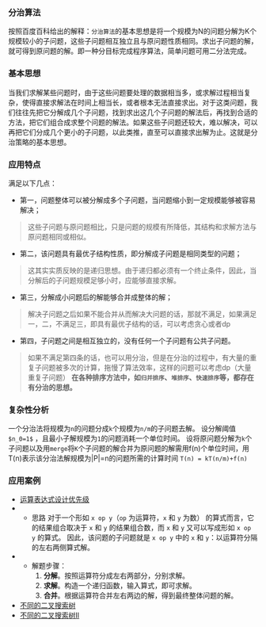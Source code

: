 ### 分治算法
按照百度百科给出的解释：`分治算法`的基本思想是将一个规模为N的问题分解为K个规模较小的子问题，这些子问题相互独立且与原问题性质相同。求出子问题的解，就可得到原问题的解。即一种分目标完成程序算法，简单问题可用二分法完成。
### 基本思想
当我们求解某些问题时，由于这些问题要处理的数据相当多，或求解过程相当复杂，使得直接求解法在时间上相当长，或者根本无法直接求出。对于这类问题，我们往往先把它分解成几个子问题，找到求出这几个子问题的解法后，再找到合适的方法，把它们组合成求整个问题的解法。如果这些子问题还较大，难以解决，可以再把它们分成几个更小的子问题，以此类推，直至可以直接求出解为止。这就是分治策略的基本思想。
### 应用特点
满足以下几点：
- 第一，问题整体可以被分解成多个子问题，当问题缩小到一定规模能够被容易解决；
> 这些子问题与原问题相比，只是问题的规模有所降低，其结构和求解方法与原问题相同或相似。
- 第二，该问题具有最优子结构性质，即分解成子问题是相同类型的问题；
> 这其实实质反映的是递归思想。由于递归都必须有一个终止条件，因此，当分解后的子问题规模足够小时，应能够直接求解。
- 第三，分解成小问题后的解能够合并成整体的解；
> 解决子问题之后如果不能合并从而解决大问题的话，那就不满足，如果满足一，二，不满足三，即具有最优子结构的话，可以考虑贪心或者dp
- 第四，子问题之间是相互独立的，没有任何一个子问题有公共子问题。
> 如果不满足第四条的话，也可以用分治，但是在分治的过程中，有大量的重复子问题被多次的计算，拖慢了算法效率，这样的问题可以考虑dp（大量重复子问题）
> **在各种排序方法中，如`归并排序`、`堆排序`、`快速排序`等，都存在有分治的思想。**
### 复杂性分析
一个分治法将规模为`n`的问题分成`k`个规模为`n/m`的子问题去解。
设分解阈值 `$n_0=1$` ，且最小子解规模为`1`的问题消耗一个单位时间。
设将原问题分解为`k`个子问题以及用`merge`将`K`个子问题的解合并为原问题的解需用f(n)个单位时间，用T(n)表示该分治法解规模为|P|=n的问题所需的计算时间
`T(n) = kT(n/m)+f(n)`
### 应用案例
- [运算表达式设计优先级](https://leetcode-cn.com/problems/different-ways-to-add-parentheses/)
- - 思路
    对于一个形如 `x op y`（`op` 为运算符，`x` 和 `y` 为数） 的算式而言，它的结果组合取决于 `x` 和 `y` 的结果组合数，而 `x` 和 `y` 又可以写成形如 `x op y` 的算式。
    因此，该问题的子问题就是 `x op y` 中的 `x` 和 `y`：以运算符分隔的左右两侧算式解。
- - 解题步骤：
    1. **分解**。按照运算符分成左右两部分，分别求解。
    2. **求解**。构造一个递归函数，输入算式，即可求解。
    3. **合并**。根据运算符合并左右两边的解，得到最终整体问题的解。
- [不同的二叉搜索树](https://leetcode-cn.com/problems/unique-binary-search-trees/)
- [不同的二叉搜索树II](https://leetcode-cn.com/problems/unique-binary-search-trees-ii/description/)
